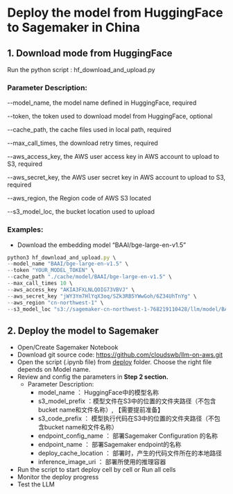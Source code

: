 # Deploy the model from HuggingFace to Sagemaker in China

## 1. Download mode from HuggingFace

Run the python script : hf_download_and_upload.py

### Parameter Description:

--model_name, the model name defined in HuggingFace, required

--token, the token used to download model from HuggingFace, optional

--cache_path, the cache files used in local path, required

--max_call_times, the download retry times, required

--aws_access_key, the AWS user access key in AWS account to upload to S3, required

--aws_secret_key, the AWS user secret key in AWS account to upload to S3, required

--aws_region, the Region code of AWS S3 located

--s3_model_loc, the bucket location used to upload

### Examples:

- Download the embedding model “BAAI/bge-large-en-v1.5”

```jsx
python3 hf_download_and_upload.py \
--model_name "BAAI/bge-large-en-v1.5" \
--token "YOUR_MODEL_TOKEN" \
--cache_path "./cache/model/BAAI/bge-large-en-v1.5" \
--max_call_times 10 \
--aws_access_key "AKIA3FXLNLQOIG73VBVJ" \
--aws_secret_key "jWY3Ym7HlYqX3oq/SZk3RB5YWwGoh/6Z34UhTnYg" \
--aws_region "cn-northwest-1" \
--s3_model_loc "s3://sagemaker-cn-northwest-1-768219110428/llm/model/BAAI/bge-large-en-v1.5/"
```

## 2. Deploy the model to Sagemaker

- Open/Create Sagemaker Notebook
- Download git source code: https://github.com/cloudswb/llm-on-aws.git
- Open the script (.ipynb file) from [deploy](https://github.com/cloudswb/llm-on-aws/tree/main/deploy) folder. Choose the right file depends on Model name.
- Review and config the parameters in **Step 2 section.**
    - Parameter Description:
        - model_name ： HuggingFace中的模型名称
        - s3_model_prefix ：模型文件在S3中的位置的文件夹路径（不包含bucket name和文件名称）, 【需要提前准备】
        - s3_code_prefix ： 模型执行代码在S3中的位置的文件夹路径（不包含bucket name和文件名称）
        - endpoint_config_name ： 部署Sagemaker Configuration 的名称
        - endpoint_name ： 部署Sagemaker endpoint的名称
        - deploy_cache_location ： 部署时，产生的代码文件所在的本地路径
        - inference_image_uri ： 部署所使用的推理容器
- Run the script to start deploy cell by cell or Run all cells
- Monitor the deploy progress
- Test the LLM